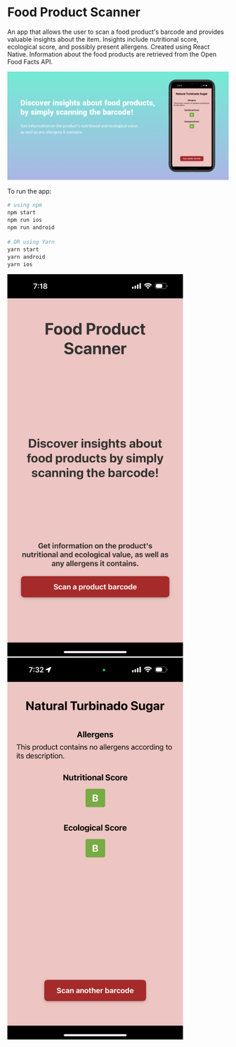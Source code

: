 # Food Product Scanner

An app that allows the user to scan a food product's barcode and provides valuable insights about the item. Insights include nutritional score, ecological score, and possibly present allergens. Created using React Native. Information about the food products are retrieved from the Open Food Facts API.

![graphic](assets/graphic.png)

To run the app:
```bash
# using npm
npm start
npm run ios 
npm run android

# OR using Yarn
yarn start
yarn android
yarn ios
```

<p float="center">
  <img src="assets/IMG_2913.PNG" width="400">
  <img src="assets/IMG_2914.PNG" width="400">
</p>
